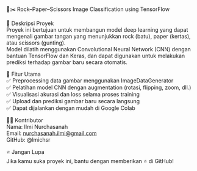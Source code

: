 📄✂️ Rock–Paper–Scissors Image Classification using TensorFlow  

📌 Deskripsi Proyek  
Proyek ini bertujuan untuk membangun model deep learning yang dapat mengenali gambar tangan yang menunjukkan rock (batu), paper (kertas), atau scissors (gunting).  
Model dilatih menggunakan Convolutional Neural Network (CNN) dengan bantuan TensorFlow dan Keras, dan dapat digunakan untuk melakukan prediksi terhadap gambar baru secara otomatis.  

🚀 Fitur Utama  
✅ Preprocessing data gambar menggunakan ImageDataGenerator  
✅ Pelatihan model CNN dengan augmentation (rotasi, flipping, zoom, dll.)  
✅ Visualisasi akurasi dan loss selama proses training  
✅ Upload dan prediksi gambar baru secara langsung  
✅ Dapat dijalankan dengan mudah di Google Colab  

👩‍💻 Kontributor  
Nama: Ilmi Nurchasanah  
Email: nurchasanah.ilmi@gmail.com  
GitHub: @lmichsr  

⭐️ Jangan Lupa  
Jika kamu suka proyek ini, bantu dengan memberikan ⭐ di GitHub!  
